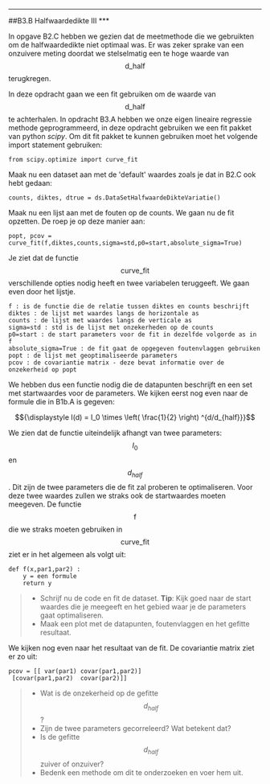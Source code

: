 *****
<a name="B3.B"></a>

##B3.B Halfwaardedikte III ***

In opgave B2.C hebben we gezien dat de meetmethode die we gebruikten om de halfwaardedikte niet optimaal was. Er was zeker sprake van een onzuivere meting doordat we stelselmatig een te hoge waarde van $$\text{d_half}$$ terugkregen. 

In deze opdracht gaan we een fit gebruiken om de waarde van $$\text{d_half}$$ te achterhalen. In opdracht B3.A hebben we onze eigen lineaire regressie methode geprogrammeerd, in deze opdracht gebruiken we een fit pakket van python *scipy*. Om dit fit pakket te kunnen gebruiken moet het volgende import statement gebruiken: 

	from scipy.optimize import curve_fit

Maak nu een dataset aan met de 'default' waardes zoals je dat in B2.C ook hebt gedaan: 

	counts, diktes, dtrue = ds.DataSetHalfwaardeDikteVariatie()

Maak nu een lijst aan met de fouten op de counts.
We gaan nu de fit opzetten. De roep je op deze manier aan: 

	popt, pcov = curve_fit(f,diktes,counts,sigma=std,p0=start,absolute_sigma=True)

Je ziet dat de functie $$\text{curve_fit}$$ verschillende opties nodig heeft en twee variabelen teruggeeft. We gaan even door het lijstje.

	f : is de functie die de relatie tussen diktes en counts beschrijft
	diktes : de lijst met waardes langs de horizontale as
	counts : de lijst met waardes langs de verticale as
	sigma=std : std is de lijst met onzekerheden op de counts
	p0=start : de start parameters voor de fit in dezelfde volgorde as in f
	absolute_sigma=True : de fit gaat de opgegeven foutenvlaggen gebruiken
	popt : de lijst met geoptimaliseerde parameters
	pcov : de covariantie matrix - deze bevat informatie over de onzekerheid op popt

We hebben dus een functie nodig die de datapunten beschrijft en een set met startwaardes voor de parameters. We kijken eerst nog even naar de formule die in B1b.A is gegeven:

$${\displaystyle I(d) = I_0 \times \left( \frac{1}{2} \right) ^{d/d_{half}}}$$

We zien dat de functie uiteindelijk afhangt van twee parameters: $$I_0$$ en $$d_{half}$$. Dit zijn de twee parameters die de fit zal proberen te optimaliseren. Voor deze twee waardes zullen we straks ook de startwaardes moeten meegeven. De functie $$\text{f}$$ die we straks moeten gebruiken in $$\text{curve_fit}$$ ziet er in het algemeen als volgt uit: 

	def f(x,par1,par2) :
		y = een formule
		return y



> * Schrijf nu de code en fit de dataset.
> **Tip**: Kijk goed naar de start waardes die je meegeeft en het gebied waar je de parameters gaat optimaliseren.
> * Maak een plot met de datapunten, foutenvlaggen en het gefitte resultaat.  

We kijken nog even naar het resultaat van de fit. De covariantie matrix ziet er zo uit: 

	pcov = [[ var(par1) covar(par1,par2)]
	 [covar(par1,par2)  covar(par2)]]

> * Wat is de onzekerheid op de gefitte $$d_{half}$$? 
> * Zijn de twee parameters  gecorreleerd?  Wat betekent dat?
> * Is de gefitte $$d_{half}$$ zuiver of onzuiver? 
> * Bedenk een methode om dit te onderzoeken en voer hem uit.
